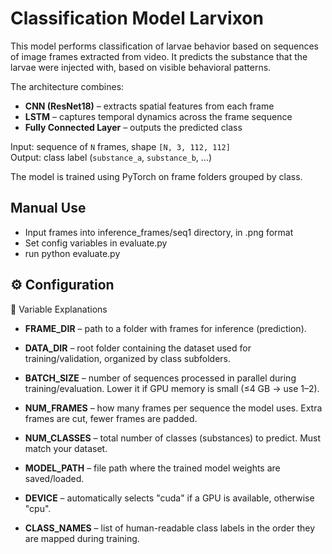 # Classification Model Larvixon

This model performs classification of larvae behavior based on sequences of image frames extracted from video. It predicts the substance that the larvae were injected with, based on visible behavioral patterns.

The architecture combines:

- **CNN (ResNet18)** – extracts spatial features from each frame  
- **LSTM** – captures temporal dynamics across the frame sequence  
- **Fully Connected Layer** – outputs the predicted class

Input: sequence of `N` frames, shape `[N, 3, 112, 112]`  
Output: class label (`substance_a`, `substance_b`, ...)

The model is trained using PyTorch on frame folders grouped by class.

## Manual Use

- Input frames into inference_frames/seq1 directory, in .png format
- Set config variables in evaluate.py
- run python evaluate.py

## ⚙️ Configuration

🔹 Variable Explanations

- **FRAME_DIR** – path to a folder with frames for inference (prediction).

- **DATA_DIR** – root folder containing the dataset used for training/validation, organized by class subfolders.

- **BATCH_SIZE** – number of sequences processed in parallel during training/evaluation. Lower it if GPU memory is small (≤4 GB → use 1–2).

- **NUM_FRAMES** – how many frames per sequence the model uses. Extra frames are cut, fewer frames are padded.

- **NUM_CLASSES** – total number of classes (substances) to predict. Must match your dataset.

- **MODEL_PATH** – file path where the trained model weights are saved/loaded.

- **DEVICE** – automatically selects "cuda" if a GPU is available, otherwise "cpu".

- **CLASS_NAMES** – list of human-readable class labels in the order they are mapped during training.
